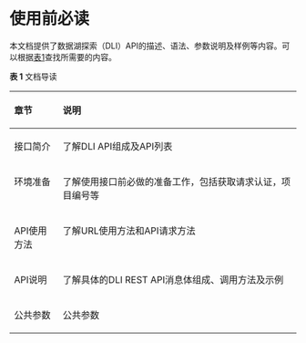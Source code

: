 # 使用前必读<a name="dli_02_0100"></a>

本文档提供了数据湖探索（DLI）API的描述、语法、参数说明及样例等内容。可以根据[表1](#table23229333154829)查找所需要的内容。

**表 1**  文档导读

<a name="table23229333154829"></a>
<table><thead align="left"><tr id="row9032238154829"><th class="cellrowborder" valign="top" width="16.98%" id="mcps1.2.3.1.1"><p id="p1310914468137"><a name="p1310914468137"></a><a name="p1310914468137"></a>章节</p>
</th>
<th class="cellrowborder" valign="top" width="83.02000000000001%" id="mcps1.2.3.1.2"><p id="p7833378154829"><a name="p7833378154829"></a><a name="p7833378154829"></a>说明</p>
</th>
</tr>
</thead>
<tbody><tr id="row6279248154829"><td class="cellrowborder" valign="top" width="16.98%" headers="mcps1.2.3.1.1 "><p id="p1710924612137"><a name="p1710924612137"></a><a name="p1710924612137"></a>接口简介</p>
</td>
<td class="cellrowborder" valign="top" width="83.02000000000001%" headers="mcps1.2.3.1.2 "><p id="p38857098154829"><a name="p38857098154829"></a><a name="p38857098154829"></a>了解DLI API组成及API列表</p>
</td>
</tr>
<tr id="row6884108154829"><td class="cellrowborder" valign="top" width="16.98%" headers="mcps1.2.3.1.1 "><p id="p10109146121310"><a name="p10109146121310"></a><a name="p10109146121310"></a>环境准备</p>
</td>
<td class="cellrowborder" valign="top" width="83.02000000000001%" headers="mcps1.2.3.1.2 "><p id="p20741900154829"><a name="p20741900154829"></a><a name="p20741900154829"></a>了解使用接口前必做的准备工作，包括获取请求认证，项目编号等</p>
</td>
</tr>
<tr id="row1770964621413"><td class="cellrowborder" valign="top" width="16.98%" headers="mcps1.2.3.1.1 "><p id="p1570924618146"><a name="p1570924618146"></a><a name="p1570924618146"></a>API使用方法</p>
</td>
<td class="cellrowborder" valign="top" width="83.02000000000001%" headers="mcps1.2.3.1.2 "><p id="p97112046151411"><a name="p97112046151411"></a><a name="p97112046151411"></a>了解URL使用方法和API请求方法</p>
</td>
</tr>
<tr id="row21351214154829"><td class="cellrowborder" valign="top" width="16.98%" headers="mcps1.2.3.1.1 "><p id="p9109144610139"><a name="p9109144610139"></a><a name="p9109144610139"></a>API说明</p>
</td>
<td class="cellrowborder" valign="top" width="83.02000000000001%" headers="mcps1.2.3.1.2 "><p id="p51726734154829"><a name="p51726734154829"></a><a name="p51726734154829"></a>了解具体的DLI REST API消息体组成、调用方法及示例</p>
</td>
</tr>
<tr id="row60716497154829"><td class="cellrowborder" valign="top" width="16.98%" headers="mcps1.2.3.1.1 "><p id="p191091646161318"><a name="p191091646161318"></a><a name="p191091646161318"></a>公共参数</p>
</td>
<td class="cellrowborder" valign="top" width="83.02000000000001%" headers="mcps1.2.3.1.2 "><p id="p19089211154829"><a name="p19089211154829"></a><a name="p19089211154829"></a>公共参数</p>
</td>
</tr>
</tbody>
</table>

